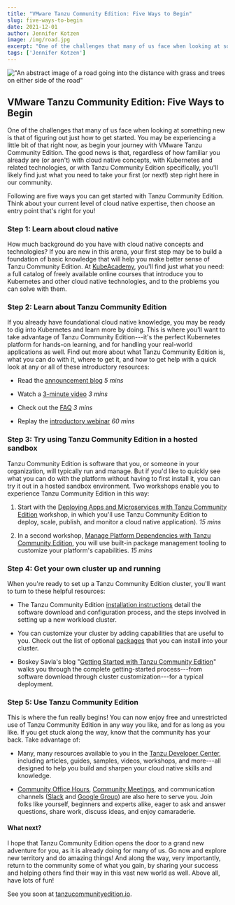 ```yaml
---
title: "VMware Tanzu Community Edition: Five Ways to Begin"
slug: five-ways-to-begin
date: 2021-12-01
author: Jennifer Kotzen
image: /img/road.jpg
excerpt: "One of the challenges that many of us face when looking at something new is that of figuring out just how to get started. You may be experiencing a little bit of that right now, as begin your journey with VMware Tanzu Community Edition."
tags: ['Jennifer Kotzen']
---
```

!["An abstract image of a road going into the distance with grass and trees on either side of the road"](/img/road.jpg)

## VMware Tanzu Community Edition: Five Ways to Begin

One of the challenges that many of us face when looking at something new
is that of figuring out just how to get started. You may be experiencing
a little bit of that right now, as begin your journey with VMware Tanzu
Community Edition. The good news is that, regardless of how familiar you
already are (or aren't) with cloud native concepts, with Kubernetes and
related technologies, or with Tanzu Community Edition specifically,
you'll likely find just what you need to take your first (or next!) step
right here in our community.

Following are five ways you can get started with Tanzu Community
Edition. Think about your current level of cloud native expertise, then
choose an entry point that's right for you!

### Step 1: Learn about cloud native

How much background do you have with cloud native concepts and
technologies? If you are new in this arena, your first step may be to
build a foundation of basic knowledge that will help you make better
sense of Tanzu Community Edition. At
[KubeAcademy](https://kube.academy/), you'll find just what you need: a
full catalog of freely available online courses that introduce you to
Kubernetes and other cloud native technologies, and to the problems you
can solve with them.

### Step 2: Learn about Tanzu Community Edition

If you already have foundational cloud native knowledge, you may be
ready to dig into Kubernetes and learn more by doing. This is where
you'll want to take advantage of Tanzu Community Edition---it's the
perfect Kubernetes platform for hands-on learning, and for handling your
real-world applications as well. Find out more about what Tanzu
Community Edition is, what you can do with it, where to get it, and how
to get help with a quick look at any or all of these introductory
resources:

- Read the [announcement blog](https://tanzu.vmware.com/content/blog/vmware-tanzu-community-edition-announcement) *5 mins*

- Watch a [3-minute video](https://www.youtube.com/watch?v=Dp5qJAyDpsQ) *3 mins*

- Check out the [FAQ](https://tanzu.vmware.com/tanzu/community#faq) *3 mins*

- Replay the [introductory webinar](https://tanzu.vmware.com/content/webinars/nov-18-vmware-tanzu-community-edition-a-free-kubernetes-platform-for-learners-and-users) *60 mins*

### Step 3: Try using Tanzu Community Edition in a hosted sandbox

Tanzu Community Edition is software that you, or someone in your
organization, will typically run and manage. But if you'd like to
quickly see what you can do with the platform without having to first
install it, you can try it out in a hosted sandbox environment. Two
workshops enable you to experience Tanzu Community Edition in this way:

1. Start with the [Deploying Apps and Microservices with Tanzu Community Edition](https://tanzu.vmware.com/developer/workshops/lab-tce-deploy/) workshop, in which you'll use Tanzu Community Edition to deploy, scale, publish, and monitor a cloud native application). *15 mins*

2. In a second workshop, [Manage Platform Dependencies with Tanzu Community Edition](https://tanzu.vmware.com/developer/workshops/lab-tce-dependencies/), you will use built-in package management tooling to customize your platform's capabilities. *15 mins*

### Step 4: Get your own cluster up and running

When you're ready to set up a Tanzu Community Edition cluster, you'll
want to turn to these helpful resources:

- The Tanzu Community Edition [installation instructions](https://tanzucommunityedition.io/docs/latest/installation-planning/) detail the software download and configuration process, and the steps involved in setting up a new workload cluster.

- You can customize your cluster by adding capabilities that are useful to you. Check out the list of optional [packages](https://tanzucommunityedition.io/packages/) that you can install into your cluster.

- Boskey Savla's blog "[Getting Started with Tanzu Community Edition](https://tanzu.vmware.com/content/blog/getting-started-vmware-tanzu-community-edition-guide)" walks you through the complete getting-started process---from software download through cluster customization---for a typical deployment.

### Step 5: Use Tanzu Community Edition

This is where the fun really begins! You can now enjoy free and
unrestricted use of Tanzu Community Edition in any way you like, and for
as long as you like. If you get stuck along the way, know that the
community has your back. Take advantage of:

- Many, many resources available to you in the [Tanzu Developer Center](https://tanzu.vmware.com/developer), including articles, guides, samples, videos, workshops, and more---all designed to help you build and sharpen your cloud native skills and knowledge.

- [Community Office Hours](https://tanzucommunityedition.io/community/), [Community Meetings](https://tanzucommunityedition.io/community/), and communication channels ([Slack](https://kubernetes.slack.com/archives/C02GY94A8KT) and [Google Group](https://groups.google.com/g/tanzu-community-edition)) are also here to serve you. Join folks like yourself, beginners and experts alike, eager to ask and answer questions, share work, discuss ideas, and enjoy camaraderie.

#### What next?

I hope that Tanzu Community Edition opens the door to a grand new
adventure for you, as it is already doing for many of us. Go now and
explore new territory and do amazing things! And along the way, very
importantly, return to the community some of what you gain, by sharing
your success and helping others find their way in this vast new world as
well. Above all, have lots of fun!

See you soon at [tanzucommunityedition.io](https://tanzucommunityedition.io/).
